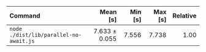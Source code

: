 | Command | Mean [s] | Min [s] | Max [s] | Relative |
|:---|---:|---:|---:|---:|
| `node ./dist/lib/parallel-no-await.js` | 7.633 ± 0.055 | 7.556 | 7.738 | 1.00 |
